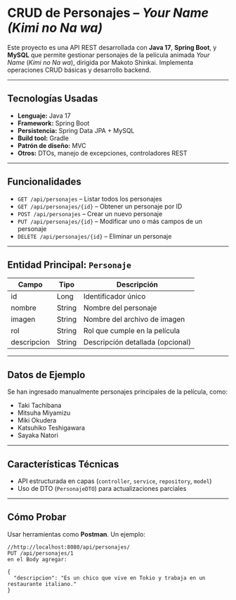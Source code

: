 # CRUD de Personajes – *Your Name (Kimi no Na wa)*

Este proyecto es una API REST desarrollada con **Java 17**, **Spring Boot**, y **MySQL** que permite gestionar personajes de la película animada *Your Name* (*Kimi no Na wa*), dirigida por Makoto Shinkai. Implementa operaciones CRUD básicas y desarrollo backend.

---

## Tecnologías Usadas

- **Lenguaje:** Java 17  
- **Framework:** Spring Boot  
- **Persistencia:** Spring Data JPA + MySQL  
- **Build tool:** Gradle  
- **Patrón de diseño:** MVC  
- **Otros:** DTOs, manejo de excepciones, controladores REST

---

## Funcionalidades

- `GET /api/personajes` – Listar todos los personajes  
- `GET /api/personajes/{id}` – Obtener un personaje por ID  
- `POST /api/personajes` – Crear un nuevo personaje  
- `PUT /api/personajes/{id}` – Modificar uno o más campos de un personaje  
- `DELETE /api/personajes/{id}` – Eliminar un personaje

---

## Entidad Principal: `Personaje`

| Campo        | Tipo    | Descripción                            |
|--------------|---------|----------------------------------------|
| id           | Long    | Identificador único                    |
| nombre       | String  | Nombre del personaje                   |
| imagen       | String  | Nombre del archivo de imagen           |
| rol          | String  | Rol que cumple en la película          |
| descripcion  | String  | Descripción detallada (opcional)       |

---

## Datos de Ejemplo

Se han ingresado manualmente personajes principales de la película, como:

- Taki Tachibana  
- Mitsuha Miyamizu  
- Miki Okudera  
- Katsuhiko Teshigawara  
- Sayaka Natori

---

## Características Técnicas

- API estructurada en capas (`controller`, `service`, `repository`, `model`)
- Uso de DTO (`PersonajeDTO`) para actualizaciones parciales

---

## Cómo Probar

Usar herramientas como **Postman**. Un ejemplo:

```http
//http://localhost:8080/api/personajes/
PUT /api/personajes/1
en el Body agregar:

{
  "descripcion": "Es un chico que vive en Tokio y trabaja en un restaurante italiano."
}
